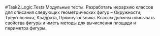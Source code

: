 ﻿#Task2.Logic.Tests
Модульные тесты.
Разработать иерархию классов для описания следующих геометрических фигур 
– Окружности, Треугольника, Квадрата, Прямоугольника. Классы должны 
описывать свойства фигуры и иметь методы для вычисления площади и 
периметра фигуры.